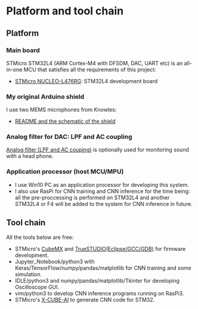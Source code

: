 # Platform and tool chain

## Platform

### Main board

STMicro STM32L4 (ARM Cortex-M4 with DFSDM, DAC, UART etc) is an all-in-one MCU that satisfies all the requirements of this project:
- [STMicro NUCLEO-L476RG](https://www.st.com/en/evaluation-tools/nucleo-l476rg.html): STM32L4 development board

### My original Arduino shield

I use two MEMS microphones from Knowles:
- [README and the schematic of the shield](./kicad)

### Analog filter for DAC: LPF and AC coupling

[Analog filter (LPF and AC couping)](https://github.com/araobp/stm32-mcu/tree/master/analog_filter) is optionally used for monitoring sound with a head phone.

### Application processor (host MCU/MPU)

- I use Win10 PC as an application processor for developing this system. 
- I also use RasPi for CNN training and CNN inference for the time being: all the pre-proccessing is performed on STM32L4 and another STM32L4 or F4 will be added to the system for CNN inference in future.

## Tool chain

All the tools below are free:
- STMicro's [CubeMX](https://www.st.com/en/development-tools/stm32cubemx.html) and [TrueSTUDIO(Eclipse/GCC/GDB)](https://atollic.com/truestudio/) for firmware development.
- Jupyter_Notebook/python3 with Keras/TensorFlow/numpy/pandas/matplotlib for CNN training and some simulation.
- IDLE/python3 and numpy/pandas/matplotlib/Tkinter for developing Oscilloscope GUI.
- vim/python3 to develop CNN inference programs running on RasPi3.
- STMicro's [X-CUBE-AI](https://www.st.com/en/embedded-software/x-cube-ai.html) to generate CNN code for STM32.
